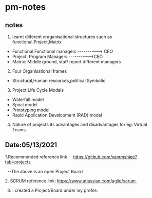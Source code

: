 # pm-notes

## notes

1. learnt diiferent oraganisational structures such as functional,Project,Matrix

* Functional:Functional managers ----------> CEO
* Project: Program Managers ---------->CEO
* Matrix: Middle ground, staff report different managers

2. Four Organisational frames

* Structural,Human resources,political,Symbolic

3.  Project Life Cycle Models

* Waterfall model
* Spiral model
* Prototyping model
* Rapid Application Development (RAD) model

4. Nature of projects its advantages and disadvantages for eg: Virtual Teams

## Date:05/13/2021

1.Recommended reference link :   https://github.com/vammshiee?tab=projects 

  --The above is an open Project Board

2. SCRUM reference link: https://www.atlassian.com/agile/scrum 

3. I created a Project/Board under my profile.
